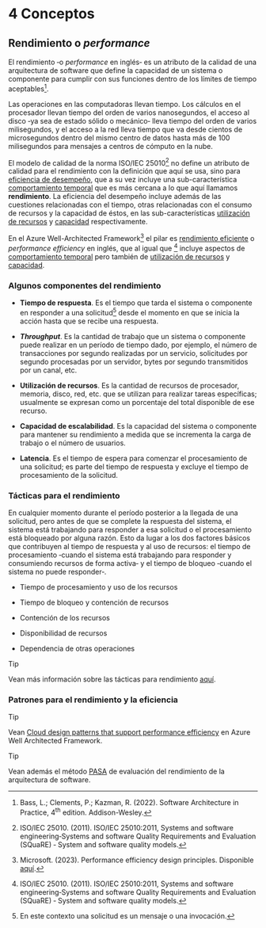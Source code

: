 # 4 Conceptos

## Rendimiento o *performance*

El rendimiento ‑o *performance* en inglés‑ es un atributo de la calidad de una
arquitectura de software que define la capacidad de un sistema o componente para
cumplir con sus funciones dentro de los límites de tiempo aceptables[^1].

[^1]: Bass, L.; Clements, P.; Kazman, R. (2022). Software Architecture in
    Practice, 4<sup>th</sup> edition. Addison-Wesley.

Las operaciones en las computadoras llevan tiempo. Los cálculos en el procesador
llevan tiempo del orden de varios nanosegundos, el acceso al disco ‑ya sea de
estado sólido o mecánico‑ lleva tiempo del orden de varios milisegundos, y
el acceso a la red lleva tiempo que va desde cientos de microsegundos dentro del
mismo centro de datos hasta más de 100 milisegundos para mensajes a centros de
cómputo en la nube.

El modelo de calidad de la norma ISO/IEC 25010[^2] no define un atributo de
calidad para el rendimiento con la definición que aquí se usa, sino para
[eficiencia de desempeño](./4_Atributo_de_calidad.md#eficiencia-de-desempeño),
que a su vez incluye una sub-característica [comportamiento
temporal](./4_Atributo_de_calidad.md#comportamiento-temporal) que es más
cercana a lo que aquí llamamos **rendimiento**. La eficiencia del desempeño
incluye además de las cuestiones relacionadas con el tiempo, otras relacionadas
con el consumo de recursos y la capacidad de éstos, en las sub-características
[utilización de recursos](./4_Atributo_de_calidad.md#utilización-de-recursos) y
[capacidad](./4_Atributo_de_calidad.md#capacidad) respectivamente.

[^2]: ISO/IEC 25010. (2011). ISO/IEC 25010:2011, Systems and software
    engineering‑Systems and software Quality Requirements and Evaluation
    (SQuaRE) ‑ System and software quality models.

En el Azure Well-Architected Framework[^3] el pilar es [rendimiento
eficiente](https://learn.microsoft.com/en-us/azure/well-architected/performance-efficiency/)
o *performance efficiency* en inglés, que al igual que [^2] incluye aspectos de
[comportamiento temporal](./4_Atributo_de_calidad.md#comportamiento-temporal)
pero también de [utilización de
recursos](./4_Atributo_de_calidad.md#utilización-de-recursos) y
[capacidad](./4_Atributo_de_calidad.md#capacidad).

[^3]: Microsoft. (2023). Performance efficiency design principles. Disponible
    [aquí](https://learn.microsoft.com/en-us/azure/well-architected/performance-efficiency/principles).

### Algunos componentes del rendimiento

* **Tiempo de respuesta**. Es el tiempo que tarda el sistema o componente en
   responder a una solicitud[^4] desde el momento en que se inicia la acción
   hasta que se recibe una respuesta.

* ***Throughput***. Es la cantidad de trabajo que un sistema o componente puede
   realizar en un período de tiempo dado, por ejemplo, el número de
   transacciones por segundo realizadas por un servicio, solicitudes por segundo
   procesadas por un servidor, bytes por segundo transmitidos por un canal, etc.

* **Utilización de recursos**. Es la cantidad de recursos de procesador,
   memoria, disco, red, etc. que se utilizan para realizar tareas específicas;
   usualmente se expresan como un porcentaje del total disponible de ese
   recurso.

* **Capacidad de escalabilidad**. Es la capacidad del sistema o componente para
   mantener su rendimiento a medida que se incrementa la carga de trabajo o el
   número de usuarios.

* **Latencia**. Es el tiempo de espera para comenzar el procesamiento de una
   solicitud; es parte del tiempo de respuesta y excluye el tiempo de
   procesamiento de la solicitud.

[^4]: En este contexto una solicitud es un mensaje o una invocación.

### Tácticas para el rendimiento

En cualquier momento durante el período posterior a la llegada de una solicitud,
pero antes de que se complete la respuesta del sistema, el sistema está
trabajando para responder a esa solicitud o el procesamiento está bloqueado por
alguna razón. Esto da lugar a los dos factores básicos que contribuyen al tiempo
de respuesta y al uso de recursos: el tiempo de procesamiento ‑cuando el sistema
está trabajando para responder y consumiendo recursos de forma activa‑ y el
tiempo de bloqueo ‑cuando el sistema no puede responder‑.

* Tiempo de procesamiento y uso de los recursos

* Tiempo de bloqueo y contención de recursos

* Contención de los recursos

* Disponibilidad de recursos

* Dependencia de otras operaciones

> [!TIP]
> Vean más información sobre las tácticas para rendimiento
> [aquí](/2_Tecnicas_y_herramientas/2_05_.Tacticas_arquitectura/2_05_02_Tacticas_rendimiento.md).

### Patrones para el rendimiento y la eficiencia

> [!TIP]
> Vean [Cloud design patterns that support performance
> efficiency](https://learn.microsoft.com/en-us/azure/well-architected/performance-efficiency/design-patterns)
> en Azure Well Architected Framework.

> [!TIP]
> Vean además el método
> [PASA](/2_Tecnicas_y_herramientas/2_10_.Evaluacion_arquitectura/2_10_4_PASA.md)
> de evaluación del rendimiento de la arquitectura de software.
